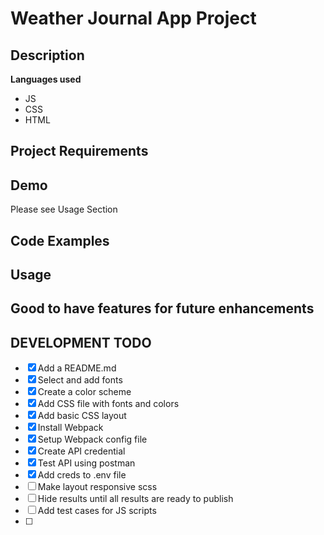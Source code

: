 # Weather Journal App Project

## Description
**Languages used**
- JS
- CSS
- HTML

## Project Requirements


## Demo
Please see Usage Section


## Code Examples


## Usage


## Good to have features for future enhancements


## DEVELOPMENT TODO
- [x] Add a README.md
- [x] Select and add fonts
- [x] Create a color scheme
- [x] Add CSS file with fonts and colors
- [x] Add basic CSS layout
- [x] Install Webpack
- [x] Setup Webpack config file
- [x] Create API credential
- [x] Test API using postman
- [x] Add creds to .env file
- [ ] Make layout responsive scss
- [ ] Hide results until all results are ready to publish
- [ ] Add test cases for JS scripts
- [ ]